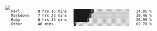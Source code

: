 

<a href="https://github.com/anuraghazra/github-readme-stats">
  <img align="left" src="https://github-readme-stats.vercel.app/api?username=kfly8&count_private=true&show_icons=true&theme=calm" />
</a>


<!--START_SECTION:waka-->

```text
Perl        8 hrs 15 mins   ████████▓░░░░░░░░░░░░░░░░   34.05 %
Markdown    7 hrs 23 mins   ███████▓░░░░░░░░░░░░░░░░░   30.46 %
Ruby        6 hrs 33 mins   ██████▓░░░░░░░░░░░░░░░░░░   26.99 %
Other       40 mins         ▓░░░░░░░░░░░░░░░░░░░░░░░░   02.78 %
```

<!--END_SECTION:waka-->
